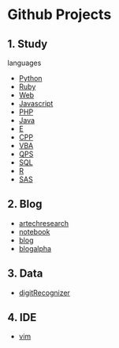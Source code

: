 Github Projects
======

## 1. Study

languages  
-  [Python](https://github.com/KellyChan/Python)
-  [Ruby](https://github.com/KellyChan/Ruby)
-  [Web](https://github.com/KellyChan/Web)
-  [Javascript](https://github.com/KellyChan/Javascript)
-  [PHP](https://github.com/KellyChan/PHP)
-  [Java](https://github.com/KellyChan/Java)
-  [E](https://github.com/KellyChan/E)
-  [CPP](https://github.com/KellyChan/CPP)
-  [VBA](https://github.com/KellyChan/VBA)
-  [QPS](https://github.com/KellyChan/QPS)
-  [SQL](https://github.com/KellyChan/SQL)
-  [R](https://github.com/KellyChan/R)
-  [SAS](https://github.com/KellyChan/SAS)

## 2. Blog
- [artechresearch](https://github.com/KellyChan/artechresearch)
- [notebook](https://github.com/KellyChan/notebook)
- [blog](https://github.com/KellyChan/blog)
- [blogalpha](https://github.com/KellyChan/blogalpha)

## 3. Data
- [digitRecognizer](https://github.com/KellyChan/digitRecognizer)

## 4. IDE
- [vim](https://github.com/KellyChan/vim)
